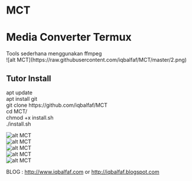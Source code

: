 # MCT
<h1> Media Converter Termux </h1>
Tools sederhana menggunakan ffmpeg 
<br>
![alt MCT](https://raw.githubusercontent.com/iqbalfaf/MCT/master/2.png)

<h2>Tutor Install</h2>
apt update <br>
apt install git <br>
git clone https://github.com/iqbalfaf/MCT <br>
cd MCT/ <br>
chmod +x install.sh <br>
./install.sh <br>

![alt MCT](https://raw.githubusercontent.com/iqbalfaf/MCT/master/1.png)<br>
![alt MCT](https://raw.githubusercontent.com/iqbalfaf/MCT/master/2.png)<br>
![alt MCT](https://raw.githubusercontent.com/iqbalfaf/MCT/master/3.png)<br>
![alt MCT](https://raw.githubusercontent.com/iqbalfaf/MCT/master/4.png)<br>
![alt MCT](https://raw.githubusercontent.com/iqbalfaf/MCT/master/5.png)<br>

BLOG : http://www.iqbalfaf.com or http://iqbalfaf.blogspot.com
